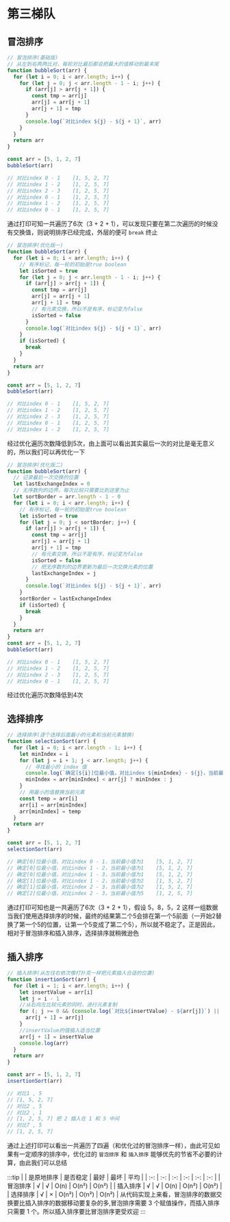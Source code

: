 # 第三梯队

## 冒泡排序

```js
// 冒泡排序(基础版)
// 从左到右两两比对，每轮对比最后都会把最大的值移动到最末尾
function bubbleSort(arr) {
  for (let i = 0; i < arr.length; i++) {
    for (let j = 0; j < arr.length - 1 - i; j++) {
      if (arr[j] > arr[j + 1]) {
        const tmp = arr[j]
        arr[j] = arr[j + 1]
        arr[j + 1] = tmp
      }
      console.log(`对比index ${j} - ${j + 1}`, arr)
    }
  }
  return arr
}

const arr = [5, 1, 2, 7]
bubbleSort(arr)

// 对比index 0 - 1    [1, 5, 2, 7]
// 对比index 1 - 2    [1, 2, 5, 7]
// 对比index 2 - 3    [1, 2, 5, 7]
// 对比index 0 - 1    [1, 2, 5, 7]
// 对比index 1 - 2    [1, 2, 5, 7]
// 对比index 0 - 1    [1, 2, 5, 7]
```

通过打印可知一共遍历了6次（3 + 2 + 1），可以发现只要在第二次遍历的时候没有交换值，则说明排序已经完成，外层的便可 `break` 终止

```js
// 冒泡排序(优化版一)
function bubbleSort(arr) {
  for (let i = 0; i < arr.length; i++) {
    // 有序标记，每一轮的初始是true boolean
    let isSorted = true
    for (let j = 0; j < arr.length - 1 - i; j++) {
      if (arr[j] > arr[j + 1]) {
        const tmp = arr[j]
        arr[j] = arr[j + 1]
        arr[j + 1] = tmp
        // 有元素交换，所以不是有序，标记变为false
        isSorted = false
      }
      console.log(`对比index ${j} - ${j + 1}`, arr)
    }
    if (isSorted) {
      break
    }
  }
  return arr
}

const arr = [5, 1, 2, 7]
bubbleSort(arr)

// 对比index 0 - 1    [1, 5, 2, 7]
// 对比index 1 - 2    [1, 2, 5, 7]
// 对比index 2 - 3    [1, 2, 5, 7]
// 对比index 0 - 1    [1, 2, 5, 7]
// 对比index 1 - 2    [1, 2, 5, 7]
```
经过优化遍历次数降低到5次，由上面可以看出其实最后一次的对比是毫无意义的，所以我们可以再优化一下

```js
// 冒泡排序(优化版二)
function bubbleSort(arr) {
  // 记录最后一次交换的位置
  let lastExchangeIndex = 0
  // 无序数列的边界，每次比较只需要比到这里为止
  let sortBorder = arr.length - 1 - 0
  for (let i = 0; i < arr.length; i++) {
    // 有序标记，每一轮的初始是true boolean
    let isSorted = true
    for (let j = 0; j < sortBorder; j++) {
      if (arr[j] > arr[j + 1]) {
        const tmp = arr[j]
        arr[j] = arr[j + 1]
        arr[j + 1] = tmp
        // 有元素交换，所以不是有序，标记变为false
        isSorted = false
        // 把无序数列的边界更新为最后一次交换元素的位置
        lastExchangeIndex = j
      }
      console.log(`对比index ${j} - ${j + 1}`, arr)
    }
    sortBorder = lastExchangeIndex
    if (isSorted) {
      break
    }
  }
  return arr
}
const arr = [5, 1, 2, 7]
bubbleSort(arr)

// 对比index 0 - 1    [1, 5, 2, 7]
// 对比index 1 - 2    [1, 2, 5, 7]
// 对比index 2 - 3    [1, 2, 5, 7]
// 对比index 0 - 1    [1, 2, 5, 7]
```
经过优化遍历次数降低到4次

## 选择排序

```js
// 选择排序(逐个选择后面最小的元素和当前元素替换)
function selectionSort(arr) {
  for (let i = 0; i < arr.length - 1; i++) {
    let minIndex = i
    for (let j = i + 1; j < arr.length; j++) {
      // 寻找最小的 index 值
      console.log(`确定[${i}]位最小值，对比index ${minIndex} - ${j}，当前最小值为${arr[arr[minIndex] < arr[j] ? minIndex : j]}`, arr)
      minIndex = arr[minIndex] < arr[j] ? minIndex : j
    }
    // 用最小的值替换当前元素
    const temp = arr[i]
    arr[i] = arr[minIndex]
    arr[minIndex] = temp
  }
  return arr
}

const arr = [5, 1, 2, 7]
selectionSort(arr)

// 确定[0]位最小值，对比index 0 - 1，当前最小值为1    [5, 1, 2, 7]
// 确定[0]位最小值，对比index 1 - 2，当前最小值为1    [5, 1, 2, 7]
// 确定[0]位最小值，对比index 1 - 3，当前最小值为1    [5, 1, 2, 7]
// 确定[1]位最小值，对比index 1 - 2，当前最小值为2    [1, 5, 2, 7]
// 确定[1]位最小值，对比index 2 - 3，当前最小值为2    [1, 5, 2, 7]
// 确定[2]位最小值，对比index 2 - 3，当前最小值为5    [1, 2, 5, 7]
```
通过打印可知也是一共遍历了6次（3 + 2 + 1），假设 5，8，5，2 这样一组数据当我们使用选择排序的时候，最终的结果第二个5会排在第一个5前面（一开始2替换了第一个5的位置，让第一个5变成了第二个5），所以就不稳定了。正是因此，相对于冒泡排序和插入排序，选择排序就稍微逊色

## 插入排序

```js
// 插入排序(从左往右依次像打扑克一样把元素插入合适的位置)
function insertionSort(arr) {
  for (let i = 1; i < arr.length; i++) {
    let insertValue = arr[i]
    let j = i - 1
    //从右向左比较元素的同时，进行元素复制
    for (; j >= 0 && (console.log(`对比${insertValue} - ${arr[j]}`) || 1) && insertValue < arr[j]; j--) {
      arr[j + 1] = arr[j]
    }
    //insertValue的值插入适当位置
    arr[j + 1] = insertValue
    console.log(arr)
  }
  return arr
}

const arr = [5, 1, 2, 7]
insertionSort(arr)

// 对比1 , 5
// [1, 5, 2, 7]
// 对比2 , 5
// 对比2 , 1
// [1, 2, 5, 7] 把 2 插入在 1 和 5 中间
// 对比7 , 5
// [1, 2, 5, 7]
```
通过上述打印可以看出一共遍历了四遍（和优化过的冒泡排序一样），由此可见如果有一定顺序的排序中，优化过的 `冒泡排序` 和 `插入排序` 能够优先的节省不必要的计算，由此我们可以总结

:::tip
|          | 是原地排序 | 是否稳定 | 最好  | 最坏  | 平均  |
|  :-:     | :-:       |  :-:     | :-:   | :-:   | :-:   |
| 冒泡排序  | √         | √       | O(n) | O(n²) | O(n²) |
| 插入排序  | √         | √       | O(n) | O(n²) | O(n²) |
| 选择排序  | √         | ×       | O(n²) | O(n²) | O(n²) |
从代码实现上来看，冒泡排序的数据交换要比插入排序的数据移动要复杂的多,冒泡排序需要 3 个赋值操作，而插入排序只需要 1 个。所以插入排序要比冒泡排序更受欢迎
:::
